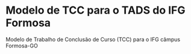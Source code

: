 # Modelo de TCC para o TADS do IFG Formosa
Modelo de Trabalho de Conclusão de Curso (TCC) para o IFG câmpus Formosa-GO
